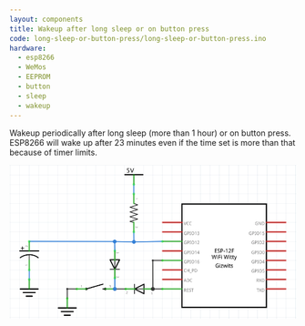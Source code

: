 ```yaml
---
layout: components
title: Wakeup after long sleep or on button press
code: long-sleep-or-button-press/long-sleep-or-button-press.ino
hardware:
  - esp8266
  - WeMos
  - EEPROM
  - button
  - sleep
  - wakeup
---
```


Wakeup periodically after long sleep (more than 1 hour) or on button press. ESP8266 will wake up after 23 minutes even if the time set is more than that because of timer limits.

![](/assets/images/components/long-sleep-or-button-press-schematic.png)
